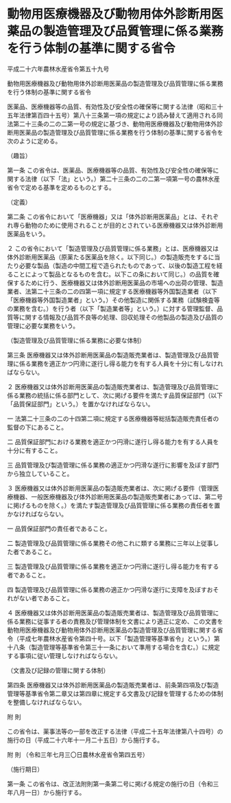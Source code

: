 # 動物用医療機器及び動物用体外診断用医薬品の製造管理及び品質管理に係る業務を行う体制の基準に関する省令

平成二十六年農林水産省令第五十九号

動物用医療機器及び動物用体外診断用医薬品の製造管理及び品質管理に係る業務を行う体制の基準に関する省令

医薬品、医療機器等の品質、有効性及び安全性の確保等に関する法律（昭和三十五年法律第百四十五号）第八十三条第一項の規定により読み替えて適用される同法第二十三条の二の二第一号の規定に基づき、動物用医療機器及び動物用体外診断用医薬品の製造管理及び品質管理に係る業務を行う体制の基準に関する省令を次のように定める。

（趣旨）

第一条 この省令は、医薬品、医療機器等の品質、有効性及び安全性の確保等に関する法律（以下「法」という。）第二十三条の二の二第一項第一号の農林水産省令で定める基準を定めるものとする。

（定義）

第二条 この省令において「医療機器」又は「体外診断用医薬品」とは、それぞれ専ら動物のために使用されることが目的とされている医療機器又は体外診断用医薬品をいう。

２ この省令において「製造管理及び品質管理に係る業務」とは、医療機器又は体外診断用医薬品（原薬たる医薬品を除く。以下同じ。）の製造販売をするに当たり必要な製品（製造の中間工程で造られたものであって、以後の製造工程を経ることによって製品となるものを含む。以下この条において同じ。）の品質を確保するために行う、医療機器又は体外診断用医薬品の市場への出荷の管理、製造業者、法第二十三条の二の四第一項に規定する医療機器等外国製造業者（以下「医療機器等外国製造業者」という。）その他製造に関係する業務（試験検査等の業務を含む。）を行う者（以下「製造業者等」という。）に対する管理監督、品質等に関する情報及び品質不良等の処理、回収処理その他製品の製造及び品質の管理に必要な業務をいう。

（製造管理及び品質管理に係る業務に必要な体制）

第三条 医療機器又は体外診断用医薬品の製造販売業者は、製造管理及び品質管理に係る業務を適正かつ円滑に遂行し得る能力を有する人員を十分に有しなければならない。

２ 医療機器又は体外診断用医薬品の製造販売業者は、製造管理及び品質管理に係る業務の統括に係る部門として、次に掲げる要件を満たす品質保証部門（以下「品質保証部門」という。）を置かなければならない。

一 法第二十三条の二の十四第二項に規定する医療機器等総括製造販売責任者の監督の下にあること。

二 品質保証部門における業務を適正かつ円滑に遂行し得る能力を有する人員を十分に有すること。

三 品質管理及び製造管理に係る業務の適正かつ円滑な遂行に影響を及ぼす部門から独立していること。

３ 医療機器又は体外診断用医薬品の製造販売業者は、次に掲げる要件（管理医療機器、一般医療機器及び体外診断用医薬品の製造販売業者にあっては、第二号に掲げるものを除く。）を満たす製造管理及び品質管理に係る業務の責任者を置かなければならない。

一 品質保証部門の責任者であること。

二 製造管理及び品質管理に係る業務その他これに類する業務に三年以上従事した者であること。

三 製造管理及び品質管理に係る業務を適正かつ円滑に遂行し得る能力を有する者であること。

四 製造管理及び品質管理に係る業務の適正かつ円滑な遂行に支障を及ぼすおそれがない者であること。

４ 医療機器又は体外診断用医薬品の製造販売業者は、製造管理及び品質管理に係る業務に従事する者の責務及び管理体制を文書により適正に定め、この文書を動物用医療機器及び動物用体外診断用医薬品の製造管理及び品質管理に関する省令（平成七年農林水産省令第四十号。以下「製造管理等基準省令」という。）第十八条（製造管理等基準省令第三十一条において準用する場合を含む。）に規定する事項に従い管理しなければならない。

（文書及び記録の管理に関する体制）

第四条 医療機器又は体外診断用医薬品の製造販売業者は、前条第四項及び製造管理等基準省令第二章又は第四章に規定する文書及び記録を管理するための体制を整備しなければならない。

附 則

この省令は、薬事法等の一部を改正する法律（平成二十五年法律第八十四号）の施行の日（平成二十六年十一月二十五日）から施行する。

附 則 （令和三年七月三〇日農林水産省令第四五号）

（施行期日）

第一条 この省令は、改正法附則第一条第二号に掲げる規定の施行の日（令和三年八月一日）から施行する。
